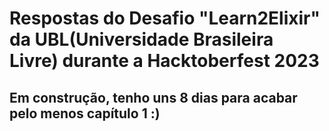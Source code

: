 # Respostas do Desafio "Learn2Elixir" da UBL(Universidade Brasileira Livre) durante a Hacktoberfest 2023

## Em construção, tenho uns 8 dias para acabar pelo menos capítulo 1 :)
